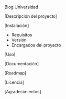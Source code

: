 Blog Universidad

[Descripción del proyecto]

[Instalación]
- Requisitos
- Versión
- Encargados del proyecto
 
[Uso]

[Documentación]

[Roadmap]

[Licencia]

[Agradecimientos]
